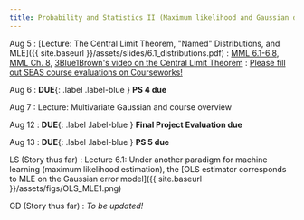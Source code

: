 ```yaml
---
title: Probability and Statistics II (Maximum likelihood and Gaussian distribution)
---
```

Aug 5
: [Lecture: The Central Limit Theorem, "Named" Distributions, and MLE]({{ site.baseurl }}/assets/slides/6.1_distributions.pdf)
    : [MML 6.1-6.8](https://mml-book.github.io/book/mml-book.pdf), [MML Ch. 8](https://mml-book.github.io/book/mml-book.pdf), [3Blue1Brown's video on the Central Limit Theorem](https://www.youtube.com/watch?v=zeJD6dqJ5lo&t=314s)
: [Please fill out SEAS course evaluations on Courseworks!](https://courseworks2.columbia.edu/courses/202683)


Aug 6
: **DUE**{: .label .label-blue } **PS 4 due**

Aug 7
: Lecture: Multivariate Gaussian and course overview

Aug 12
: **DUE**{: .label .label-blue } **Final Project Evaluation due**

Aug 13
: **DUE**{: .label .label-blue } **PS 5 due**

LS (Story thus far)
: Lecture 6.1: Under another paradigm for machine learning (maximum likelihood estimation), the [OLS estimator corresponds to MLE on the Gaussian error model]({{ site.baseurl }}/assets/figs/OLS_MLE1.png)

GD (Story thus far)
: *To be updated!*
